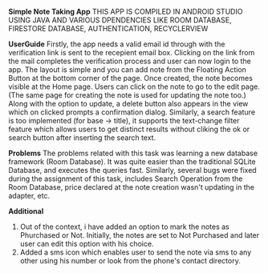 **Simple Note Taking App**
THIS APP IS COMPILED IN ANDROID STUDIO USING JAVA AND VARIOUS DPENDENCIES LIKE ROOM DATABASE, FIRESTORE DATABASE, AUTHENTICATION, RECYCLERVIEW

**UserGuide**
Firstly, the app needs a valid email id through with the verification link is sent to the recepient email box. Clicking on the link from the mail completes the verification process and user can now login to the app.
The layout is simple and you can add note from the Floating Action Button at the bottom corner of the page. Once created, the note becomes visible at the Home page. Users can click on the note to go to the edit page.
(The same page for creating the note is used for updating the note too.)
Along with the option to update, a delete button also appears in the view which on clicked prompts a confirmation dialog.
Similarly, a search feature is too implemented (for base -> title), it supports the text-change filter feature which allows users to get distinct results without cliking the ok or search button after inserting the search text.

**Problems**
The problems related with this task was learning a new database framework (Room Database). It was quite easier than the traditional SQLite Database, and executes the queries fast. Similarly, several bugs were fixed during
the assignment of this task, includes Search Operation from the Room Database, price declared at the note creation wasn't updating in the adapter, etc.

**Additional**
1. Out of the context, i have added an option to mark the notes as Phurchased or Not. Initially, the notes are set to Not Purchased and later user can edit this option with his choice.
2. Added a sms icon which enables user to send the note via sms to any other using his number or look from the phone's contact directory.
